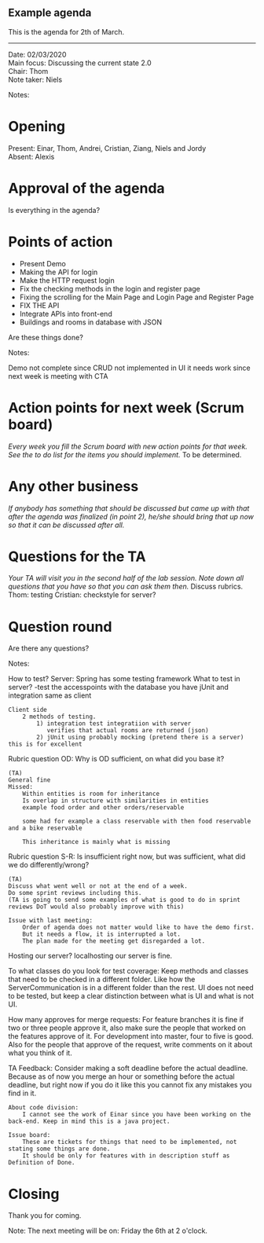 ## Example agenda

This is the agenda for 2th of March. 

---

Date:           02/03/2020\
Main focus:     Discussing the current state 2.0 \
Chair:          Thom\
Note taker:     Niels

Notes:



# Opening
Present: Einar, Thom, Andrei, Cristian, Ziang, Niels and Jordy\
Absent: Alexis

# Approval of the agenda
Is everything in the agenda?

# Points of action

* Present Demo
* Making the API for login
* Make the HTTP request login
* Fix the checking methods in the login and register page
* Fixing the scrolling for the Main Page and Login Page and Register Page
* FIX THE API
* Integrate APIs into front-end
* Buildings and rooms in database with JSON

Are these things done?

Notes:

Demo not complete since CRUD not implemented in UI
it needs work since next week is meeting with CTA


# Action points for next week (Scrum board)
*Every week you fill the Scrum board with new action points for that week. See the to do list for the items you should implement.*
To be determined.


# Any other business
*If anybody has something that should be discussed but came up with that after the agenda was finalized (in point 2), he/she should bring that up now so that it can be discussed after all.*

# Questions for the TA
*Your TA will visit you in the second half of the lab session. Note down all questions that you have so that you can ask them then.*
Discuss rubrics.
Thom: testing
Cristian: checkstyle for server?

# Question round
Are there any questions?

Notes:

How to test?
    Server:
        Spring has some testing framework
        What to test in server?
            -test the accesspoints with the database
        you have jUnit and integration same as client

    Client side
        2 methods of testing. 
            1) integration test integratiion with server
               verifies that actual rooms are returned (json)
            2) jUnit using probably mocking (pretend there is a server) this is for excellent


Rubric question OD:
    Why is OD sufficient, on what did you base it?
    
    (TA)
    General fine
    Missed:
        Within entities is room for inheritance
        Is overlap in structure with similarities in entities
        example food order and other orders/reservable
        
        some had for example a class reservable with then food reservable and a bike reservable
        
        This inheritance is mainly what is missing


Rubric question S-R:
    Is insufficient right now, but was sufficient, what did we do differently/wrong?
    
    (TA)
    Discuss what went well or not at the end of a week.
    Do some sprint reviews including this.
    (TA is going to send some examples of what is good to do in sprint reviews DoT would also probably improve with this)
    
    Issue with last meeting:
        Order of agenda does not matter would like to have the demo first.
        But it needs a flow, it is interrupted a lot.
        The plan made for the meeting get disregarded a lot.


Hosting our server?
    localhosting our server is fine.


To what classes do you look for test coverage:
    Keep methods and classes that need to be checked in a different folder. Like how the ServerCommunication is in a different folder than the rest.
    UI does not need to be tested, but keep a clear distinction between what is UI and what is not UI.
    
    
How many approves for merge requests:
    For feature branches it is fine if two or three people approve it, also make sure the people that worked on the features approve of it.
    For development into master, four to five is good.
    Also for the people that approve of the request, write comments on it about what you think of it.




TA Feedback:
    Consider making a soft deadline before the actual deadline.
    Because as of now you merge an hour or something before the actual deadline,
    but right now if you do it like this you cannot fix any mistakes you find in it.
    
    About code division:
        I cannot see the work of Einar since you have been working on the back-end. Keep in mind this is a java project.
        
    Issue board:
        These are tickets for things that need to be implemented, not stating some things are done.
        It should be only for features with in description stuff as Definition of Done.

# Closing
Thank you for coming.


Note:
The next meeting will be on: Friday the 6th at 2 o'clock.
